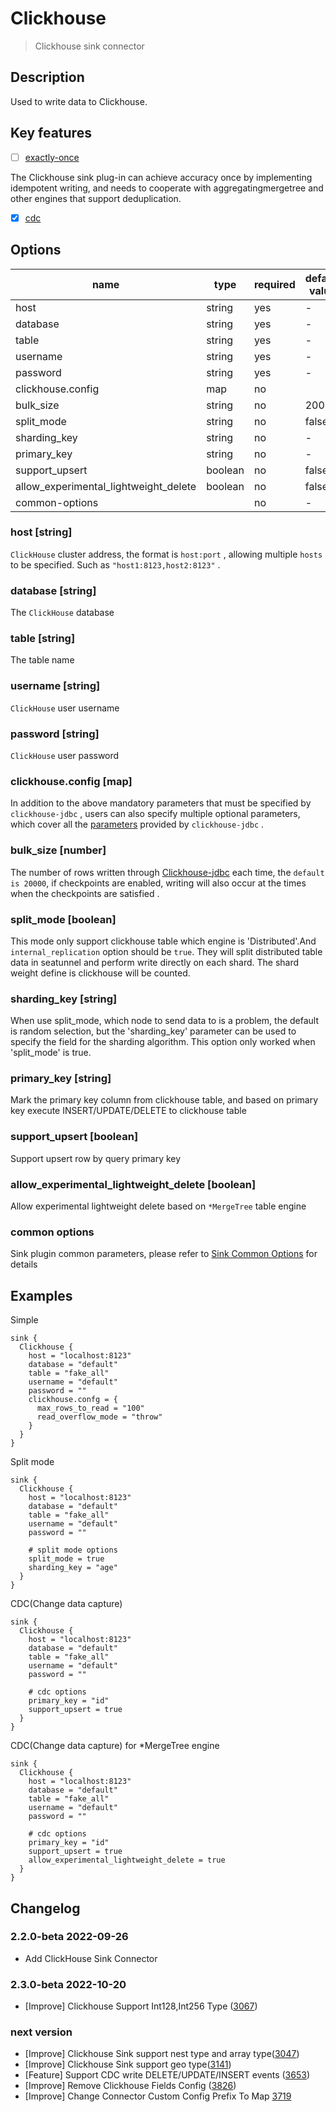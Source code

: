 # Clickhouse

> Clickhouse sink connector

## Description

Used to write data to Clickhouse.

## Key features

- [ ] [exactly-once](../../concept/connector-v2-features.md)

The Clickhouse sink plug-in can achieve accuracy once by implementing idempotent writing, and needs to cooperate with aggregatingmergetree and other engines that support deduplication.

- [x] [cdc](../../concept/connector-v2-features.md)

## Options

|                 name                  |  type   | required | default value |
|---------------------------------------|---------|----------|---------------|
| host                                  | string  | yes      | -             |
| database                              | string  | yes      | -             |
| table                                 | string  | yes      | -             |
| username                              | string  | yes      | -             |
| password                              | string  | yes      | -             |
| clickhouse.config                     | map     | no       |               |
| bulk_size                             | string  | no       | 20000         |
| split_mode                            | string  | no       | false         |
| sharding_key                          | string  | no       | -             |
| primary_key                           | string  | no       | -             |
| support_upsert                        | boolean | no       | false         |
| allow_experimental_lightweight_delete | boolean | no       | false         |
| common-options                        |         | no       | -             |

### host [string]

`ClickHouse` cluster address, the format is `host:port` , allowing multiple `hosts` to be specified. Such as `"host1:8123,host2:8123"` .

### database [string]

The `ClickHouse` database

### table [string]

The table name

### username [string]

`ClickHouse` user username

### password [string]

`ClickHouse` user password

### clickhouse.config [map]

In addition to the above mandatory parameters that must be specified by `clickhouse-jdbc` , users can also specify multiple optional parameters, which cover all the [parameters](https://github.com/ClickHouse/clickhouse-jdbc/tree/master/clickhouse-client#configuration) provided by `clickhouse-jdbc` .

### bulk_size [number]

The number of rows written through [Clickhouse-jdbc](https://github.com/ClickHouse/clickhouse-jdbc) each time, the `default is 20000`, if checkpoints are enabled, writing will also occur at the times when the checkpoints are satisfied .

### split_mode [boolean]

This mode only support clickhouse table which engine is 'Distributed'.And `internal_replication` option
should be `true`. They will split distributed table data in seatunnel and perform write directly on each shard. The shard weight define is clickhouse will be
counted.

### sharding_key [string]

When use split_mode, which node to send data to is a problem, the default is random selection, but the
'sharding_key' parameter can be used to specify the field for the sharding algorithm. This option only
worked when 'split_mode' is true.

### primary_key [string]

Mark the primary key column from clickhouse table, and based on primary key execute INSERT/UPDATE/DELETE to clickhouse table

### support_upsert [boolean]

Support upsert row by query primary key

### allow_experimental_lightweight_delete [boolean]

Allow experimental lightweight delete based on `*MergeTree` table engine

### common options

Sink plugin common parameters, please refer to [Sink Common Options](common-options.md) for details

## Examples

Simple

```hocon
sink {
  Clickhouse {
    host = "localhost:8123"
    database = "default"
    table = "fake_all"
    username = "default"
    password = ""
    clickhouse.confg = {
      max_rows_to_read = "100"
      read_overflow_mode = "throw"
    }
  }
}
```

Split mode

```hocon
sink {
  Clickhouse {
    host = "localhost:8123"
    database = "default"
    table = "fake_all"
    username = "default"
    password = ""
    
    # split mode options
    split_mode = true
    sharding_key = "age"
  }
}
```

CDC(Change data capture)

```hocon
sink {
  Clickhouse {
    host = "localhost:8123"
    database = "default"
    table = "fake_all"
    username = "default"
    password = ""
    
    # cdc options
    primary_key = "id"
    support_upsert = true
  }
}
```

CDC(Change data capture) for *MergeTree engine

```hocon
sink {
  Clickhouse {
    host = "localhost:8123"
    database = "default"
    table = "fake_all"
    username = "default"
    password = ""
    
    # cdc options
    primary_key = "id"
    support_upsert = true
    allow_experimental_lightweight_delete = true
  }
}
```

## Changelog

### 2.2.0-beta 2022-09-26

- Add ClickHouse Sink Connector

### 2.3.0-beta 2022-10-20

- [Improve] Clickhouse Support Int128,Int256 Type ([3067](https://github.com/apache/seatunnel/pull/3067))

### next version

- [Improve] Clickhouse Sink support nest type and array type([3047](https://github.com/apache/seatunnel/pull/3047))
- [Improve] Clickhouse Sink support geo type([3141](https://github.com/apache/seatunnel/pull/3141))
- [Feature] Support CDC write DELETE/UPDATE/INSERT events ([3653](https://github.com/apache/seatunnel/pull/3653))
- [Improve] Remove Clickhouse Fields Config ([3826](https://github.com/apache/seatunnel/pull/3826))
- [Improve] Change Connector Custom Config Prefix To Map [3719](https://github.com/apache/seatunnel/pull/3719)

